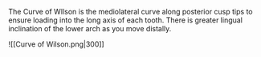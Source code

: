 The Curve of WIlson is the mediolateral curve along posterior cusp tips to ensure loading into the long axis of each tooth. There is greater lingual inclination of the lower arch as you move distally.

![[Curve of Wilson.png|300]]